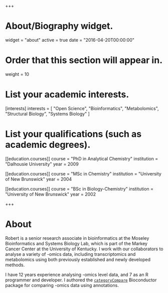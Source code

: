 +++
# About/Biography widget.
widget = "about"
active = true
date = "2016-04-20T00:00:00"

# Order that this section will appear in.
weight = 10

# List your academic interests.
[interests]
  interests = [
    "Open Science",
    "Bioinformatics",
    "Metabolomics",
    "Structural Biology",
    "Systems Biology"
  ]

# List your qualifications (such as academic degrees).
[[education.courses]]
  course = "PhD in Analytical Chemistry"
  institution = "Dalhousie University"
  year = 2009

[[education.courses]]
  course = "MSc in Chemistry"
  institution = "University of New Brunswick"
  year = 2004

[[education.courses]]
  course = "BSc in Biology-Chemistry"
  institution = "University of New Brunswick"
  year = 2002
 
+++

# About

Robert is a senior research associate in bioinformatics at the Moseley Bioinformatics and Systems Biology Lab, which is part of the Markey Cancer Center at the University of Kentucky. I work with our collaborators to analyse a variety of -omics data, including transcriptomics and metabolomics using both previously established and newly developed methods.

I have 12 years experience analysing -omics level data, and 7 as an R programmer and developer. I authored the
[`categoryCompare`](https://bioconductor.org/packages/release/bioc/html/categoryCompare.html) Bioconductor package
for comparing -omics data using annotations. 
